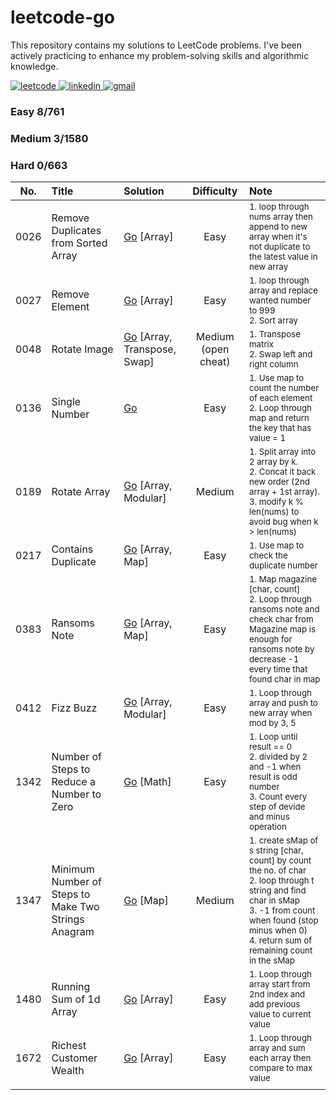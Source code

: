 # leetcode-go

This repository contains my solutions to LeetCode problems. I've been actively practicing to enhance my problem-solving skills and algorithmic knowledge.

<a href="https://leetcode.com/nongbritee">
  <img alt="leetcode" src="https://img.shields.io/badge/Leetcode-orange?style=for-the-badge&logo=leetcode&logoColor=black"/>
</a>
<a href="https://www.linkedin.com/in/napong-jantaranimi-273983171">
  <img alt="linkedin" src="https://img.shields.io/badge/LinkedIn-0077B5?style=for-the-badge&logo=linkedin&logoColor=white"/> 
 </a> 
<a href="mailto:nongbriteenapong@gmail.com">
  <img alt="gmail" src="https://img.shields.io/badge/Gmail-D14836?style=for-the-badge&logo=gmail&logoColor=white"/>
</a>

### Easy 8/761
### Medium 3/1580
### Hard 0/663

| No.  | Title                                               | Solution                                                                                                                                                                                                                                                                             |     Difficulty      | Note                                                                                                                                                                                                                                    |
|:----:|:----------------------------------------------------|:-------------------------------------------------------------------------------------------------------------------------------------------------------------------------------------------------------------------------------------------------------------------------------------|:-------------------:|:----------------------------------------------------------------------------------------------------------------------------------------------------------------------------------------------------------------------------------------|
| 0026 | Remove Duplicates from Sorted Array                 | [Go](https://github.com/NongBritee/leetcode-go/blob/main/leetcode/0026.Remove%20Duplicates%20from%20Sorted%20Array.go) [Array]                                                                                                                                                       |        Easy	        | <sub>1. loop through nums array then append to new array when it's not duplicate to the latest value in new array</sub>                                                                                                                 |
| 0027 | Remove Element                                      | [Go](https://github.com/NongBritee/leetcode-go/blob/main/leetcode/0027.Remove%20Element.go) [Array]                                                                                                                                                                                  |        Easy         | <sub>1. loop through array and replace wanted number to 999<br/> 2. Sort array</sub>                                                                                                                                                    |
| 0048 | Rotate Image                                        | [Go]() [Array, Transpose, Swap] | Medium (open cheat) | <sub>1. Transpose matrix<br/> 2. Swap left and right column</sub>                                                                                                                                                                       |
| 0136 | Single Number                                       | [Go]() | Easy | <sub>1. Use map to count the number of each element<br/> 2. Loop through map and return the key that has value = 1</sub>                                                                                                                                                                       |
| 0189 | Rotate Array                                        | [Go](https://github.com/NongBritee/leetcode-go/blob/main/leetcode/0189.Rotate%20Array.go) [Array, Modular]                                                                                                                                                                           |       Medium        | <sub>1. Split array into 2 array by k.<br/> 2. Concat it back new order (2nd array + 1st array).<br/> 3. modify k % len(nums) to avoid bug when k > len(nums)</sub>                                                                     |
| 0217 | Contains Duplicate                                  | [Go](https://github.com/NongBritee/leetcode-go/blob/main/leetcode/0217.Contains%20Duplicate.go) [Array, Map]                                                                                                                                                                         |        Easy         | <sub>1. Use map to check the duplicate number</sub>                                                                                                                                                                                     |
| 0383 | Ransoms Note                                        | [Go](https://github.com/NongBritee/leetcode-go/blob/main/leetcode/0383.Ransom%20Note.go)  [Array, Map]                                                                                                                                                                               |        Easy         | <sub>1. Map magazine [char, count] </br>2. Loop through ransoms note and check char from Magazine map is enough for ransoms note by decrease -1 every time that found char in map<br/></sub>                                            |
| 0412 | Fizz Buzz                                           | [Go](https://github.com/NongBritee/leetcode-go/blob/main/leetcode/0412.Fizz%20Buzz.go) [Array, Modular]                                                                                                                                                                              |        Easy         | <sub>1. Loop through array and push to new array when mod by 3, 5</sub>                                                                                                                                                                 |
| 1342 | Number of Steps to Reduce a Number to Zero          | [Go](https://github.com/NongBritee/leetcode-go/blob/main/leetcode/1342.Number%20of%20Steps%20to%20Reduce%20a%20Number%20to%20Zero.go) [Math]                                                                                                                                         |        Easy         | <sub>1. Loop until result == 0<br/> 2. divided by 2 and -1 when result is odd number<br/> 3. Count every step of devide and minus operation</sub>                                                                                       |
| 1347 | Minimum Number of Steps to Make Two Strings Anagram | [Go](https://github.com/NongBritee/leetcode-go/blob/main/leetcode/1347.Minimum%20Number%20of%20Steps%20to%20Make%20Two%20Strings%20Anagram.go) [Map]                                                                                                                                 |       Medium        | <sub>1. create sMap of s string [char, count] by count the no. of char<br/> 2. loop through t string and find char in sMap<br/> 3. -1 from count when found (stop minus when 0)<br/> 4. return sum of remaining count in the sMap</sub> |
| 1480 | Running Sum of 1d Array                             | [Go](https://github.com/NongBritee/leetcode-go/blob/main/leetcode/1480.Running%20Sum%20of%201d%20Array.go) [Array]                                                                                                                                                                   |        Easy         | <sub>1. Loop through array start from 2nd index and add previous value to current value</sub>                                                                                                                                           |
| 1672 | Richest Customer Wealth                             | [Go](https://github.com/NongBritee/leetcode-go/blob/main/leetcode/1672.Richest%20Customer%20Wealth.go) [Array]                                                                                                                                                                       |        Easy         | <sub>1. Loop through array and sum each array then compare to max value</sub>                                                                                                                                                           |
|      |                                                     |                                                                                                                                                                                                                                                                                      |                     |                                                                                                                                                                                                                                         |
